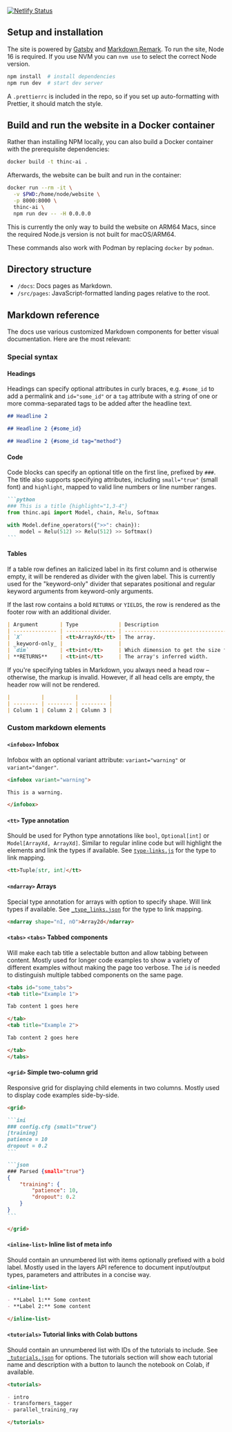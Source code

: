 [![Netlify Status](https://api.netlify.com/api/v1/badges/d249ffd8-1790-4053-b6e8-5967ac68e4e1/deploy-status)](https://app.netlify.com/sites/cocky-hodgkin-996e5b/deploys)

## Setup and installation

The site is powered by [Gatsby](https://www.gatsbyjs.org/) and
[Markdown Remark](https://github.com/remarkjs/remark). To run the site, Node 16
is required. If you use NVM you can `nvm use` to select the correct Node
version.

```bash
npm install  # install dependencies
npm run dev  # start dev server
```

A `.prettierrc` is included in the repo, so if you set up auto-formatting with
Prettier, it should match the style.

## Build and run the website in a Docker container

Rather than installing NPM locally, you can also build a Docker container with
the prerequisite dependencies:

```bash
docker build -t thinc-ai .
```

Afterwards, the website can be built and run in the container:

```bash
docker run --rm -it \
  -v $PWD:/home/node/website \
  -p 8000:8000 \
  thinc-ai \
  npm run dev -- -H 0.0.0.0
```

This is currently the only way to build the website on ARM64 Macs, since the
required Node.js version is not built for macOS/ARM64.

These commands also work with Podman by replacing `docker` by `podman`.

## Directory structure

- `/docs`: Docs pages as Markdown.
- `/src/pages`: JavaScript-formatted landing pages relative to the root.

## Markdown reference

The docs use various customized Markdown components for better visual
documentation. Here are the most relevant:

### Special syntax

#### Headings

Headings can specify optional attributes in curly braces, e.g. `#some_id` to add
a permalink and `id="some_id"` or a `tag` attribute with a string of one or more
comma-separated tags to be added after the headline text.

```markdown
## Headline 2

## Headline 2 {#some_id}

## Headline 2 {#some_id tag="method"}
```

#### Code

Code blocks can specify an optional title on the first line, prefixed by `###`.
The title also supports specifying attributes, including `small="true"` (small
font) and `highlight`, mapped to valid line numbers or line number ranges.

````markdown
```python
### This is a title {highlight="1,3-4"}
from thinc.api import Model, chain, Relu, Softmax

with Model.define_operators({">>": chain}):
    model = Relu(512) >> Relu(512) >> Softmax()
```
````

#### Tables

If a table row defines an italicized label in its first column and is otherwise
empty, it will be rendered as divider with the given label. This is currently
used for the "keyword-only" divider that separates positional and regular
keyword arguments from keyword-only arguments.

If the last row contains a bold `RETURNS` or `YIELDS`, the row is rendered as
the footer row with an additional divider.

```markdown
| Argument       | Type             | Description                                            |
| -------------- | ---------------- | ------------------------------------------------------ |
| `X`            | <tt>ArrayXd</tt> | The array.                                             |
| _keyword-only_ |                  |                                                        |
| `dim`          | <tt>int</tt>     | Which dimension to get the size for. Defaults to `-1`. |
| **RETURNS**    | <tt>int</tt>     | The array's inferred width.                            |
```

If you're specifying tables in Markdown, you always need a head row – otherwise,
the markup is invalid. However, if all head cells are empty, the header row will
not be rendered.

```markdown
|          |          |          |
| -------- | -------- | -------- |
| Column 1 | Column 2 | Column 3 |
```

### Custom markdown elements

#### `<infobox>` Infobox

Infobox with an optional variant attribute: `variant="warning"` or
`variant="danger"`.

```markdown
<infobox variant="warning">

This is a warning.

</infobox>
```

#### `<tt>` Type annotation

Should be used for Python type annotations like `bool`, `Optional[int]` or
`Model[ArrayXd, ArrayXd]`. Similar to regular inline code but will highlight the
elements and link the types if available. See
[`type-links.js`](src/type-links.js) for the type to link mapping.

```markdown
<tt>Tuple[str, int]</tt>
```

#### `<ndarray>` Arrays

Special type annotation for arrays with option to specify shape. Will link types
if available. See [`_type_links.json`](docs/_type_links.json) for the type to
link mapping.

```markdown
<ndarray shape="nI, nO">Array2d</ndarray>
```

#### `<tabs>` `<tabs>` Tabbed components

Will make each tab title a selectable button and allow tabbing between content.
Mostly used for longer code examples to show a variety of different examples
without making the page too verbose. The `id` is needed to distinguish multiple
tabbed components on the same page.

```markdown
<tabs id="some_tabs">
<tab title="Example 1">

Tab content 1 goes here

</tab>
<tab title="Example 2">

Tab content 2 goes here

</tab>
</tabs>
```

#### `<grid>` Simple two-column grid

Responsive grid for displaying child elements in two columns. Mostly used to
display code examples side-by-side.

````markdown
<grid>

```ini
### config.cfg {small="true"}
[training]
patience = 10
dropout = 0.2
```

```json
### Parsed {small="true"}
{
    "training": {
        "patience": 10,
        "dropout": 0.2
    }
}
```

</grid>
````

#### `<inline-list>` Inline list of meta info

Should contain an unnumbered list with items optionally prefixed with a bold
label. Mostly used in the layers API reference to document input/output types,
parameters and attributes in a concise way.

```markdown
<inline-list>

- **Label 1:** Some content
- **Label 2:** Some content

</inline-list>
```

#### `<tutorials>` Tutorial links with Colab buttons

Should contain an unnumbered list with IDs of the tutorials to include. See
[`_tutorials.json`](docs/_tutorials.json) for options. The tutorials section
will show each tutorial name and description with a button to launch the
notebook on Colab, if available.

```markdown
<tutorials>

- intro
- transformers_tagger
- parallel_training_ray

</tutorials>
```
